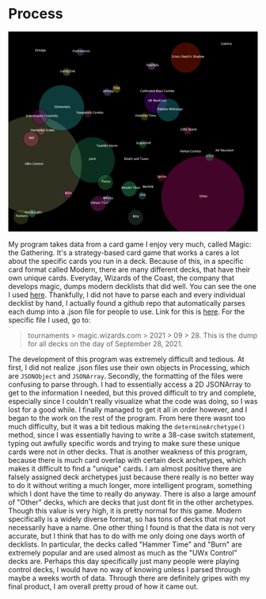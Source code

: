 # Process 

![](https://github.com/npietrafesa/Intro-IM/blob/main/media/Sept-30.png)

My program takes data from a card game I enjoy very much, called Magic: the Gathering. It's a strategy-based card game that works a cares a lot about the specific 
cards you run in a deck. Because of this, in a specific card format called Modern, there are many different decks, that have their own unique cards. Everyday, 
Wizards of the Coast, the company that develops magic, dumps modern decklists that did well. You can see the one I used [here](https://magic.wizards.com/en/articles/archive/mtgo-standings/modern-league-2021-09-28).
Thankfully, I did not have to parse each and every individual decklist by hand, I actually found a github repo that automatically parses each dump into a .json file
for people to use. Link for this is [here](https://github.com/Badaro/MTGODecklistCache). For the specific file I used, go to: 
> tournaments > magic.wizards.com > 2021 > 09 > 28. This is the dump for all decks on the day of September 28, 2021. 

The development of this program was extremely difficult and tedious. At first, I did not realize .json files use their own objects in Processing, which are 
`JSONObject` and `JSONArray`. Secondly, the formatting of the files were confusing to parse through. I had to essentially access a 2D JSONArray to get to the 
information I needed, but this proved difficult to try and complete, especially since I couldn't really visualize what the code was doing, so I was lost for a good
while. I finally managed to get it all in order however, and I began to the work on the rest of the program. From here there wasnt too much difficulty, but it was a bit
tedious making the `determineArchetype()` method, since I was essentially having to write a 38-case switch statement, typing out awfully specific words and 
trying to make sure these unique cards were not in other decks. That is another weakness of this program, because there is much card overlap with certain deck
archetypes, which makes it difficult to find a "unique" cards. I am almost positive there are falsely assigned deck archetypes just because there really is 
no better way to do it without writing a much longer, more intelligent program, something which I dont have the time to really do anyway. There is also a large
amounf of "Other" decks, which are decks that just dont fit in the other archetypes. Though this value is very high, it is pretty normal for this game. Modern 
specifically is a widely diverse format, so has tons of decks that may not necessarily have a name. One other thing I found is that the data is not very accurate,
but I think that has to do with me only doing one days worth of decklists. In particular, the decks called "Hammer Time" and "Burn" are extremely popular and 
are used almost as much as the "UWx Control" decks are. Perhaps this day specifically just many people were playing control decks, I would have no way of knowing
unless I parsed through maybe a weeks worth of data. Through there are definitely gripes with my final product, I am overall pretty proud of how it came out.
